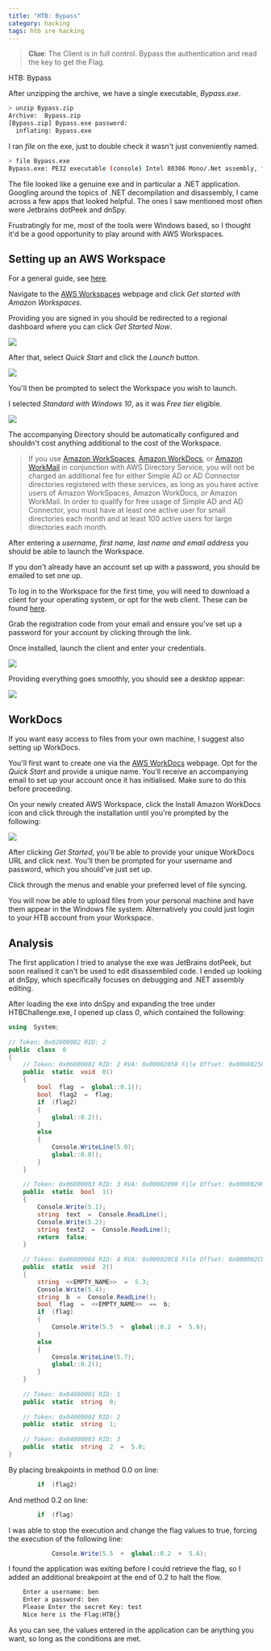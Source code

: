 ```yaml
---
title: "HTB: Bypass"
category: hacking
tags: htb sre hacking
---
```


> **Clue**: The Client is in full control. Bypass the authentication and read the key to get the Flag.

HTB: Bypass

After unzipping the archive, we have a single executable, _Bypass.exe_.
<!--ex-->
```bash
> unzip Bypass.zip
Archive:  Bypass.zip
[Bypass.zip] Bypass.exe password:
  inflating: Bypass.exe
```

I ran _file_ on the exe, just to double check it wasn't just conveniently named.

```bash
> file Bypass.exe
Bypass.exe: PE32 executable (console) Intel 80386 Mono/.Net assembly, for MS Windows
```

The file looked like a genuine exe and in particular a .NET application. Googling around the topics of .NET decompilation and disassembly, I came across a few apps that looked helpful. The ones I saw mentioned most often were Jetbrains dotPeek and dnSpy.

Frustratingly for me, most of the tools were Windows based, so I thought it'd be a good opportunity to play around with AWS Workspaces.

## Setting up an AWS Workspace

For a general guide, see [here](https://docs.aws.amazon.com/workspaces/latest/adminguide/getting-started.html).

Navigate to the [AWS Workspaces](https://aws.amazon.com/workspaces/) webpage and click _Get started with Amazon Workspaces_. 

Providing you are signed in you should be redirected to a regional dashboard where you can click _Get Started Now_.

![](/assets/images/HTB/Bypass/getting_started.png)

After that, select _Quick Start_ and click the _Launch_ button.

![](/assets/images/HTB/Bypass/quick_start.png)

You'll then be prompted to select the Workspace you wish to launch. 

I selected _Standard with Windows 10_, as it was _Free tier_ eligible. 

![](/assets/images/HTB/Bypass/win10.png)

The accompanying Directory should be automatically configured and shouldn't cost anything additional to the cost of the Workspace.

> If you use [Amazon WorkSpaces](https://aws.amazon.com/workspaces/), [Amazon WorkDocs](https://aws.amazon.com/workdocs/), or [Amazon WorkMail](https://aws.amazon.com/workmail/) in conjunction with AWS Directory Service, you will not be charged an additional fee for either Simple AD or AD Connector directories registered with these services, as long as you have active users of Amazon WorkSpaces, Amazon WorkDocs, or Amazon WorkMail. In order to qualify for free usage of Simple AD and AD Connector, you must have at least one active user for small directories each month and at least 100 active users for large directories each month.

After entering a _username, first name, last name and email address_ you should be able to launch the Workspace.

If you don't already have an account set up with a password, you should be emailed to set one up.

To log in to the Workspace for the first time, you will need to download a client for your operating system, or opt for the web client. These can be found [here](https://clients.amazonworkspaces.com/).

Grab the registration code from your email and ensure you've set up a password for your account by clicking through the link.

Once installed, launch the client and enter your credentials.

![](/assets/images/HTB/Bypass/workspace_login.png)

Providing everything goes smoothly, you should see a desktop appear:

![](/assets/images/HTB/Bypass/desktop.png)

## WorkDocs

If you want easy access to files from your own machine, I suggest also setting up WorkDocs. 

You'll first want to create one via the [AWS WorkDocs](https://aws.amazon.com/workdocs/) webpage. Opt for the _Quick Start_ and provide a unique name. You'll receive an accompanying email to set up your account once it has initialised. Make sure to do this before proceeding.

On your newly created AWS Workspace, click the Install Amazon WorkDocs icon and click through the installation until you're prompted by the following:

![](/assets/images/HTB/Bypass/workdocs.png)

After clicking _Get Started_, you'll be able to provide your unique WorkDocs URL and click next. You'll then be prompted for your username and password, which you should've just set up. 

Click through the menus and enable your preferred level of file syncing. 

You will now be able to upload files from your personal machine and have them appear in the Windows file system. Alternatively you could just login to your HTB account from your Workspace.

## Analysis

The first application I tried to analyse the exe was JetBrains dotPeek, but soon realised it can't be used to edit disassembled code. I ended up looking at dnSpy, which specifically focuses on debugging and .NET assembly editing.

After loading the exe into dnSpy and expanding the tree under HTBChallenge.exe, I opened up class _0_, which contained the following:

```csharp
using  System;  
  
// Token: 0x02000002 RID: 2  
public  class  0  
{  
	// Token: 0x06000002 RID: 2 RVA: 0x00002058 File Offset: 0x00000258  
	public  static  void  0()  
	{  
		bool  flag  =  global::0.1();  
		bool  flag2  =  flag;  
		if  (flag2)  
		{  
			global::0.2();  
		}  
		else  
		{  
			Console.WriteLine(5.0);  
			global::0.0();  
		}  
	}  
	  
	// Token: 0x06000003 RID: 3 RVA: 0x00002090 File Offset: 0x00000290  
	public  static  bool  1()  
	{  
		Console.Write(5.1);  
		string  text  =  Console.ReadLine();  
		Console.Write(5.2);  
		string  text2  =  Console.ReadLine();  
		return  false;  
	}  
	  
	// Token: 0x06000004 RID: 4 RVA: 0x000020C8 File Offset: 0x000002C8  
	public  static  void  2()  
	{  
		string  <<EMPTY_NAME>>  =  5.3;  
		Console.Write(5.4);  
		string  b  =  Console.ReadLine();  
		bool  flag  =  <<EMPTY_NAME>>  ==  b;  
		if  (flag)  
		{  
			Console.Write(5.5  +  global::0.2  +  5.6);  
		}  
		else  
		{  
			Console.WriteLine(5.7);  
			global::0.2();  
		}  
	}  
  
	// Token: 0x04000001 RID: 1  
	public  static  string  0;  
	  
	// Token: 0x04000002 RID: 2  
	public  static  string  1;  
	  
	// Token: 0x04000003 RID: 3  
	public  static  string  2  =  5.8;  
}
```

By placing breakpoints in method 0.0 on line:

```csharp
		if  (flag2)  
```

And method 0.2 on line:

```csharp
		if  (flag)  
```

I was able to stop the execution and change the flag values to true, forcing the execution of the following line:

```csharp
			Console.Write(5.5  +  global::0.2  +  5.6);  
```
I found the application was exiting before I could retrieve the flag, so I added an additional breakpoint at the end of 0.2 to halt the flow.

```bash
	Enter a username: ben
	Enter a password: ben
	Please Enter the secret Key: test
	Nice here is the Flag:HTB{}
```
As you can see, the values entered in the application can be anything you want, so long as the conditions are met.

